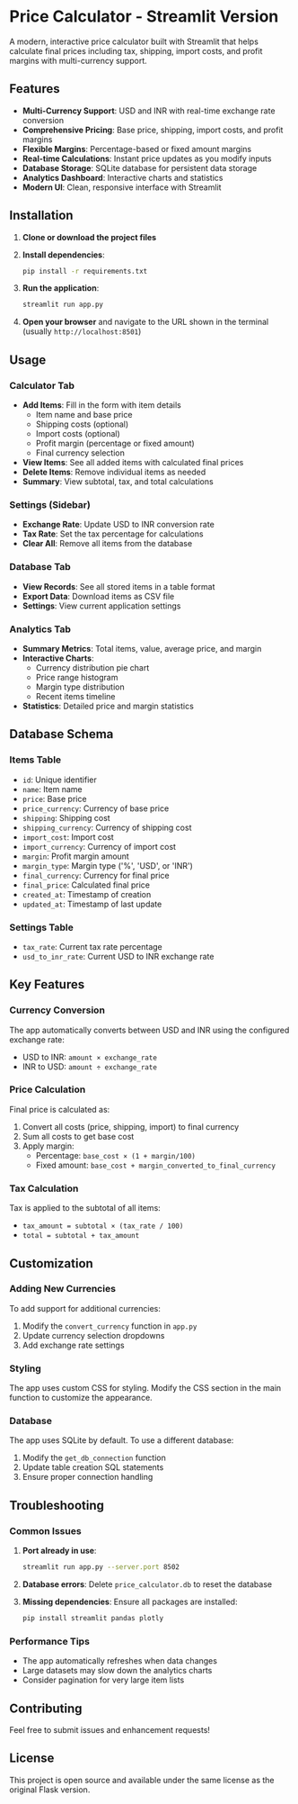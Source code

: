 # Price Calculator - Streamlit Version

A modern, interactive price calculator built with Streamlit that helps calculate final prices including tax, shipping, import costs, and profit margins with multi-currency support.

## Features

- **Multi-Currency Support**: USD and INR with real-time exchange rate conversion
- **Comprehensive Pricing**: Base price, shipping, import costs, and profit margins
- **Flexible Margins**: Percentage-based or fixed amount margins
- **Real-time Calculations**: Instant price updates as you modify inputs
- **Database Storage**: SQLite database for persistent data storage
- **Analytics Dashboard**: Interactive charts and statistics
- **Modern UI**: Clean, responsive interface with Streamlit

## Installation

1. **Clone or download the project files**

2. **Install dependencies**:
   ```bash
   pip install -r requirements.txt
   ```

3. **Run the application**:
   ```bash
   streamlit run app.py
   ```

4. **Open your browser** and navigate to the URL shown in the terminal (usually `http://localhost:8501`)

## Usage

### Calculator Tab
- **Add Items**: Fill in the form with item details
  - Item name and base price
  - Shipping costs (optional)
  - Import costs (optional)
  - Profit margin (percentage or fixed amount)
  - Final currency selection
- **View Items**: See all added items with calculated final prices
- **Delete Items**: Remove individual items as needed
- **Summary**: View subtotal, tax, and total calculations

### Settings (Sidebar)
- **Exchange Rate**: Update USD to INR conversion rate
- **Tax Rate**: Set the tax percentage for calculations
- **Clear All**: Remove all items from the database

### Database Tab
- **View Records**: See all stored items in a table format
- **Export Data**: Download items as CSV file
- **Settings**: View current application settings

### Analytics Tab
- **Summary Metrics**: Total items, value, average price, and margin
- **Interactive Charts**:
  - Currency distribution pie chart
  - Price range histogram
  - Margin type distribution
  - Recent items timeline
- **Statistics**: Detailed price and margin statistics

## Database Schema

### Items Table
- `id`: Unique identifier
- `name`: Item name
- `price`: Base price
- `price_currency`: Currency of base price
- `shipping`: Shipping cost
- `shipping_currency`: Currency of shipping cost
- `import_cost`: Import cost
- `import_currency`: Currency of import cost
- `margin`: Profit margin amount
- `margin_type`: Margin type ('%', 'USD', or 'INR')
- `final_currency`: Currency for final price
- `final_price`: Calculated final price
- `created_at`: Timestamp of creation
- `updated_at`: Timestamp of last update

### Settings Table
- `tax_rate`: Current tax rate percentage
- `usd_to_inr_rate`: Current USD to INR exchange rate

## Key Features

### Currency Conversion
The app automatically converts between USD and INR using the configured exchange rate:
- USD to INR: `amount × exchange_rate`
- INR to USD: `amount ÷ exchange_rate`

### Price Calculation
Final price is calculated as:
1. Convert all costs (price, shipping, import) to final currency
2. Sum all costs to get base cost
3. Apply margin:
   - Percentage: `base_cost × (1 + margin/100)`
   - Fixed amount: `base_cost + margin_converted_to_final_currency`

### Tax Calculation
Tax is applied to the subtotal of all items:
- `tax_amount = subtotal × (tax_rate / 100)`
- `total = subtotal + tax_amount`

## Customization

### Adding New Currencies
To add support for additional currencies:
1. Modify the `convert_currency` function in `app.py`
2. Update currency selection dropdowns
3. Add exchange rate settings

### Styling
The app uses custom CSS for styling. Modify the CSS section in the main function to customize the appearance.

### Database
The app uses SQLite by default. To use a different database:
1. Modify the `get_db_connection` function
2. Update table creation SQL statements
3. Ensure proper connection handling

## Troubleshooting

### Common Issues

1. **Port already in use**:
   ```bash
   streamlit run app.py --server.port 8502
   ```

2. **Database errors**: Delete `price_calculator.db` to reset the database

3. **Missing dependencies**: Ensure all packages are installed:
   ```bash
   pip install streamlit pandas plotly
   ```

### Performance Tips

- The app automatically refreshes when data changes
- Large datasets may slow down the analytics charts
- Consider pagination for very large item lists

## Contributing

Feel free to submit issues and enhancement requests!

## License

This project is open source and available under the same license as the original Flask version. 